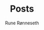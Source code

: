 ---
aliases: ["posts", "articles", "blog", "showcase", "docs"]
title: "Posts"
author: "Rune Rønneseth"
tags: ["index"]
---